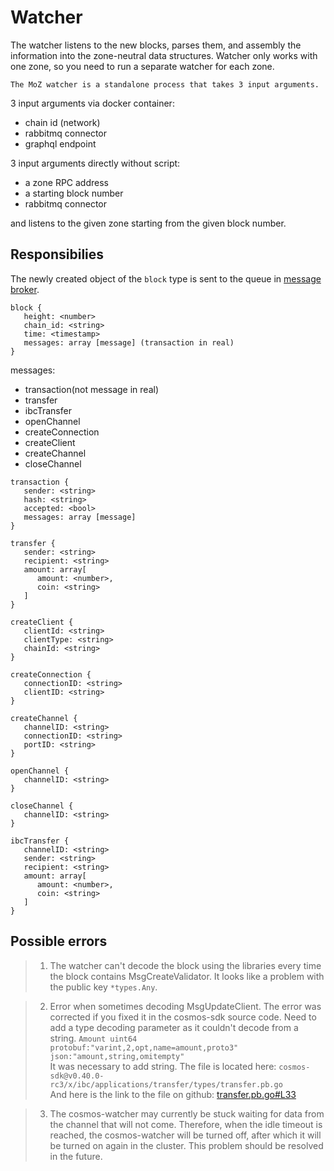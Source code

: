# Watcher

The watcher listens to the new blocks, parses them, and assembly the information into the zone-neutral data structures. Watcher only works with one zone, so you need to run a separate watcher for each zone.

```The MoZ watcher is a standalone process that takes 3 input arguments.```

3 input arguments via docker container:

* chain id (network)
* rabbitmq connector
* graphql endpoint

3 input arguments directly without script:

* a zone RPC address
* a starting block number
* rabbitmq connector

and listens to the given zone starting from the given block number.

## Responsibilies

The newly created object of the ```block``` type is sent to the queue in [message broker](broker.md).

```
block {
   height: <number>
   chain_id: <string>
   time: <timestamp>
   messages: array [message] (transaction in real)
}
```

messages:

* transaction(not message in real)
* transfer
* ibcTransfer
* openChannel
* createConnection
* createClient
* createChannel
* closeChannel

```
transaction {
   sender: <string>
   hash: <string>
   accepted: <bool>
   messages: array [message]
}

transfer {
   sender: <string>
   recipient: <string>
   amount: array[
      amount: <number>, 
      coin: <string>
   ]
}

createClient {
   clientId: <string>
   clientType: <string>
   chainId: <string>
}

createConnection {
   connectionID: <string>
   clientID: <string>
}

createChannel {
   channelID: <string>
   connectionID: <string>
   portID: <string>
}

openChannel {
   channelID: <string>
}

closeChannel {
   channelID: <string>
}

ibcTransfer {
   channelID: <string>
   sender: <string>
   recipient: <string>
   amount: array[
      amount: <number>, 
      coin: <string>
   ]
}
```
## Possible errors

> 1) The watcher can't decode the block using the libraries every time the block contains MsgCreateValidator. It looks like a problem with the public key ```*types.Any```.

> 2) Error when sometimes decoding MsgUpdateClient. The error was corrected if you fixed it in the cosmos-sdk source code. Need to add a type decoding parameter as it couldn't decode from a string.
> ```Amount uint64 protobuf:"varint,2,opt,name=amount,proto3" json:"amount,string,omitempty"```
> <br>It was necessary to add string. The file is located here:
> ```cosmos-sdk@v0.40.0-rc3/x/ibc/applications/transfer/types/transfer.pb.go```
> <br>And here is the link to the file on github: [transfer.pb.go#L33](https://github.com/cosmos/cosmos-sdk/blob/v0.40.0-rc3/x/ibc/applications/transfer/types/transfer.pb.go#L33) 

> 3) The cosmos-watcher may currently be stuck waiting for data from the channel that will not come. Therefore, when the idle timeout is reached, the cosmos-watcher will be turned off, after which it will be turned on again in the cluster. This problem should be resolved in the future.
